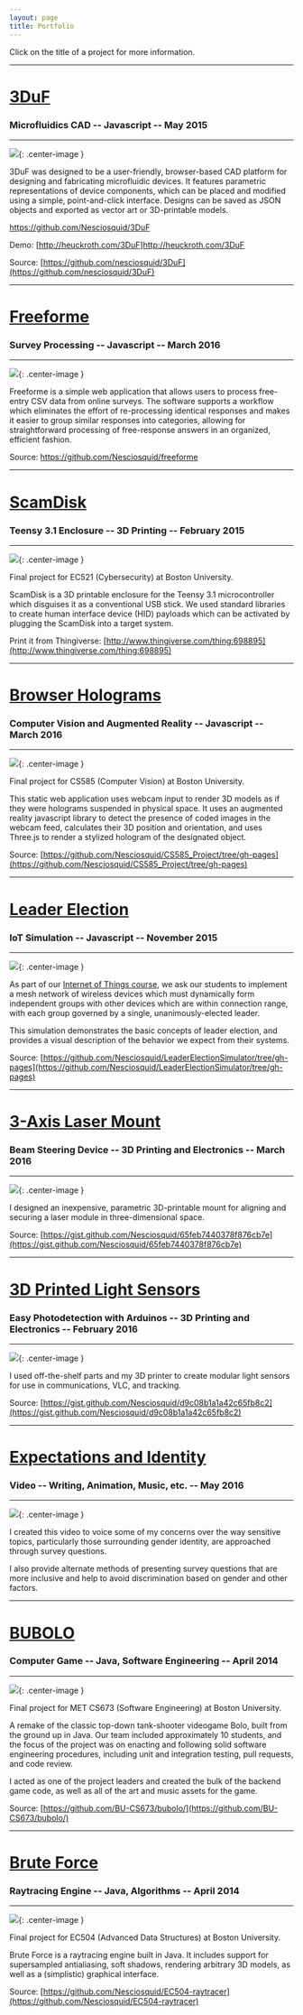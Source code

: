 ```yaml
---
layout: page
title: Portfolio
---
```


Click on the title of a project for more information.

***

# [3DuF](http://heuckroth.com/3DuF)

### Microfluidics CAD -- Javascript -- May 2015

***

![](http://i.imgur.com/r4Gc2gtl.png){: .center-image }

3DuF was designed to be a user-friendly, browser-based CAD platform for designing and fabricating microfluidic devices. It features parametric representations of device components, which can be placed and modified using a simple, point-and-click interface. Designs can be saved as JSON objects and exported as vector art or 3D-printable models.

https://github.com/Nesciosquid/3DuF

Demo: [http://heuckroth.com/3DuF]http://heuckroth.com/3DuF

Source: [https://github.com/nesciosquid/3DuF](https://github.com/nesciosquid/3DuF)

***

# [Freeforme](http://www.heuckroth.com/freeforme/)

### Survey Processing -- Javascript -- March 2016

***

![](http://i.imgur.com/sTeAkRrl.png){: .center-image }

Freeforme is a simple web application that allows users to process free-entry CSV data from online surveys. The software supports a workflow which eliminates the effort of re-processing identical responses and makes it easier to group similar responses into categories, allowing for straightforward processing of free-response answers in an organized, efficient fashion.

Source: https://github.com/Nesciosquid/freeforme

***

# [ScamDisk](http://www.thingiverse.com/thing:698895)

### Teensy 3.1 Enclosure -- 3D Printing -- February 2015

***

![](http://i.imgur.com/avks0vql.png){: .center-image }

Final project for EC521 (Cybersecurity) at Boston University.

ScamDisk is a 3D printable enclosure for the Teensy 3.1 microcontroller which disguises it as a conventional USB stick. We used standard libraries to create human interface device (HID) payloads which can be activated by plugging the ScamDisk into a target system.

Print it from Thingiverse: [http://www.thingiverse.com/thing:698895](http://www.thingiverse.com/thing:698895)

***

# [Browser Holograms](https://nesciosquidsecure.github.io/CS585_Project/demo/)

### Computer Vision and Augmented Reality -- Javascript -- March 2016

***

![](http://i.imgur.com/07SvkYD.jpg){: .center-image }

Final project for CS585 (Computer Vision) at Boston University.

This static web application uses webcam input to render 3D models as if they were holograms suspended in physical space. It uses an augmented reality javascript library to detect the presence of coded images in the webcam feed, calculates their 3D position and orientation, and uses Three.js to render a stylized hologram of the designated object.

Source: [https://github.com/Nesciosquid/CS585_Project/tree/gh-pages](https://github.com/Nesciosquid/CS585_Project/tree/gh-pages)

***

# [Leader Election](http://www.heuckroth.com/LeaderElectionSimulator/)

### IoT Simulation -- Javascript -- November 2015

***

![](http://i.imgur.com/NmE3yj3l.png){: .center-image }

As part of our [Internet of Things course](https://github.com/Nesciosquid/EC544_demos), we ask our students to implement a mesh network of wireless devices which must dynamically form independent groups with other devices which are within connection range, with each group governed by a single, unanimously-elected leader.

This simulation demonstrates the basic concepts of leader election, and provides a visual description of the behavior we expect from their systems.

Source: [https://github.com/Nesciosquid/LeaderElectionSimulator/tree/gh-pages](https://github.com/Nesciosquid/LeaderElectionSimulator/tree/gh-pages)

***

# [3-Axis Laser Mount](http://www.heuckroth.com/research/2016/02/29/lets-print-a-laser-turret/)

### Beam Steering Device -- 3D Printing and Electronics -- March 2016

***

![](http://i.imgur.com/BqcEdFCl.jpg){: .center-image }

I designed an inexpensive, parametric 3D-printable mount for aligning and securing a laser module in three-dimensional space.  

Source: [https://gist.github.com/Nesciosquid/65feb7440378f876cb7e](https://gist.github.com/Nesciosquid/65feb7440378f876cb7e)

***

# [3D Printed Light Sensors](http://www.heuckroth.com/research/2016/02/04/3D-printing-light-sensors/)

### Easy Photodetection with Arduinos -- 3D Printing and Electronics -- February 2016

***

![](http://i.imgur.com/QHDitZal.jpg){: .center-image }

I used off-the-shelf parts and my 3D printer to create modular light sensors for use in communications, VLC, and tracking.

Source: [https://gist.github.com/Nesciosquid/d9c08b1a1a42c65fb8c2](https://gist.github.com/Nesciosquid/d9c08b1a1a42c65fb8c2)

***

# [Expectations and Identity](https://www.youtube.com/watch?v=LOprm4t7y8M)

### Video -- Writing, Animation, Music, etc. -- May 2016

***

![](http://i.imgur.com/XjimzUzl.png){: .center-image }

I created this video to voice some of my concerns over the way sensitive topics, particularly those surrounding gender identity, are approached through survey questions.

I also provide alternate methods of presenting survey questions that are more inclusive and help to avoid discrimination based on gender and other factors.

***


# [BUBOLO](https://github.com/BU-CS673/bubolo/)

### Computer Game -- Java, Software Engineering -- April 2014

***

![](http://i.imgur.com/Vm8SI91l.png){: .center-image }

Final project for MET CS673 (Software Engineering) at Boston University.

A remake of the classic top-down tank-shooter videogame Bolo, built from the ground up in Java. Our team included approximately 10 students, and the focus of the project was on enacting and following solid software engineering procedures, including unit and integration testing, pull requests, and code review. 

I acted as one of the project leaders and created the bulk of the backend game code, as well as all of the art and music assets for the game.

Source: [https://github.com/BU-CS673/bubolo/](https://github.com/BU-CS673/bubolo/)

***

# [Brute Force](https://www.youtube.com/watch?v=pT5K6WMti4E)

### Raytracing Engine -- Java, Algorithms -- April 2014

***

![](http://i.imgur.com/XCzoSFml.png){: .center-image }

Final project for EC504 (Advanced Data Structures) at Boston University.

Brute Force is a raytracing engine built in Java. It includes support for supersampled antialiasing, soft shadows, rendering arbitrary 3D models, as well as a (simplistic) graphical interface.

Source: [https://github.com/Nesciosquid/EC504-raytracer](https://github.com/Nesciosquid/EC504-raytracer)
